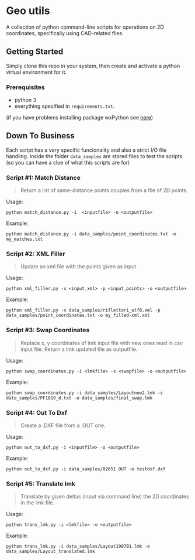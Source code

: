 # Geo utils
A collection of python command-line scripts for operations on 2D coordinates, specifically using CAD-related files.

## Getting Started
Simply clone this repo in your system, then create and activate a python virtual environment for it.

### Prerequisites
- python 3
- everything specified in `requirements.txt`.

(if you have problems installing package wxPython see [here](https://wiki.wxpython.org/How%20to%20install%20wxPython))

## Down To Business
Each script has a very specific funcionality and also a strict I/O file handling.
Inside the folder `data_samples` are stored files to test the scripts. (so you can have a clue of what this scripts are for)

### Script #1: Match Distance

>  Return a list of same-distance points couples from a file of 2D points.

Usage:

```
python match_distance.py -i  <inputfile> -o <outputfile>
```

Example:
```
python match_distance.py -i data_samples/point_coordinates.txt -o my_matches.txt
```

### Script #2: XML Filler

> Update an xml file with the points given as input.

Usage:

```
python xml_filler.py -x <input_xml> -p <input_points> -o <outputfile>
```

Example:
```
python xml_filler.py -x data_samples/riflettori_utf8.xml -p data_samples/point_coordinates.txt -o my_filled-xml.xml
```

### Script #3: Swap Coordinates

> Replace x, y coordinates of lmk input file with new ones read in csv input file. Return a lmk updated file as outputfile.

Usage:

```
python swap_coordinates.py -i <lmkfile> -s <swapfile> -o <outputfile>
```

Example:
```
python swap_coordinates.py -i data_samples/Layoutnew2.lmk -s data_samples/PF1819_d.txt -o data_samples/final_swap.lmk
```

### Script #4: Out To Dxf

> Create a .DXF file from a .OUT one.

Usage:

```
python out_to_dxf.py -i <inputfile> -o <outputfile>
```

Example:
```
python out_to_dxf.py -i data_samples/02651.OUT -o testdxf.dxf
```

### Script #5: Translate lmk

> Translate by given deltas (input via command line) the 2D coordinates in the lmk file.

Usage:

```
python trans_lmk.py -i <lmkfile> -o <outputfile>
```

Example:
```
python trans_lmk.py -i data_samples/Layout190701.lmk -o data_samples/Layout_translated.lmk
```
